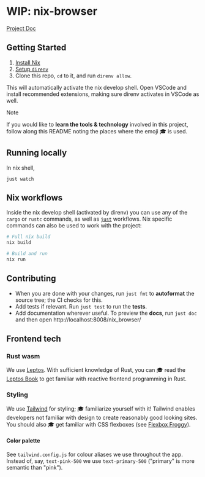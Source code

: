 # WIP: nix-browser

[Project Doc](https://docs.google.com/document/d/1tcpufxKFdaqmyKL0qpK174zexY14LV69C44459h8VmQ/edit#heading=h.5x0d5h95i329)

## Getting Started

1. [Install Nix](https://zero-to-flakes.com/install)
1. [Setup `direnv`](https://zero-to-flakes.com/direnv)
1. Clone this repo, `cd` to it, and run `direnv allow`.

This will automatically activate the nix develop shell. Open VSCode and install recommended extensions, making sure direnv activates in VSCode as well.

> [!NOTE] 
> If you would like to **learn the tools & technology** involved in this project, follow along this README noting the places where the emoji 🎓 is used.

## Running locally

In nix shell,

```
just watch
```

## Nix workflows

Inside the nix develop shell (activated by direnv) you can use any of the `cargo` or `rustc` commands, as well as [`just`](https://just.systems/) workflows. Nix specific commands can also be used to work with the project:

```sh
# Full nix build
nix build

# Build and run
nix run
```

## Contributing

- When you are done with your changes, run `just fmt` to **autoformat** the source tree; the CI checks for this.
- Add tests if relevant. Run `just test` to run the **tests**.
- Add documentation wherever useful. To preview the **docs**, run `just doc` and then open http://localhost:8008/nix_browser/

## Frontend tech

### Rust wasm

We use [Leptos](https://leptos.dev/). With sufficient knowledge of Rust, you can 🎓 read the [Leptos Book](https://leptos-rs.github.io/leptos/) to get familiar with reactive frontend programming in Rust.

### Styling

We use [Tailwind](https://tailwindcss.com/) for styling; 🎓 familiarize yourself with it! Tailwind enables developers not familiar with design to create reasonably good looking sites. You should also 🎓 get familiar with CSS flexboxes (see [Flexbox Froggy](https://flexboxfroggy.com/)).

#### Color palette

See `tailwind.config.js` for colour aliases we use throughout the app. Instead of, say, `text-pink-500` we use `text-primary-500` ("primary" is more semantic than "pink").

